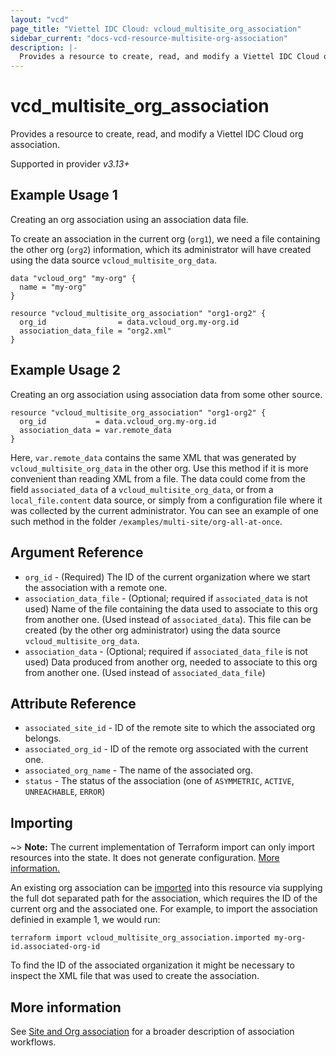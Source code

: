 ```yaml
---
layout: "vcd"
page_title: "Viettel IDC Cloud: vcloud_multisite_org_association"
sidebar_current: "docs-vcd-resource-multisite-org-association"
description: |-
  Provides a resource to create, read, and modify a Viettel IDC Cloud org association with the current org.
---
```


# vcd\_multisite\_org\_association

Provides a resource to create, read, and modify a Viettel IDC Cloud org association.


Supported in provider *v3.13+*

## Example Usage 1

Creating an org association using an association data file.

To create an association in the current org (`org1`), we need a file containing the other org (`org2`) information, which its
administrator will have created using the data source `vcloud_multisite_org_data`.

```hcl
data "vcloud_org" "my-org" {
  name = "my-org"
}

resource "vcloud_multisite_org_association" "org1-org2" {
  org_id                = data.vcloud_org.my-org.id
  association_data_file = "org2.xml"
}
```

## Example Usage 2

Creating an org association using association data from some other source.

```hcl
resource "vcloud_multisite_org_association" "org1-org2" {
  org_id           = data.vcloud_org.my-org.id
  association_data = var.remote_data
}
```
Here, `var.remote_data` contains the same XML that was generated by `vcloud_multisite_org_data` in the other org.
Use this method if it is more convenient than reading XML from a file.
The data could come from the field `associated_data` of a `vcloud_multisite_org_data`, or from a `local_file.content`
data source, or simply from a configuration file where it was collected by the current administrator.
You can see an example of one such method in the folder `/examples/multi-site/org-all-at-once`. 

## Argument Reference

* `org_id` - (Required) The ID of the current organization where we start the association with a remote one.
* `association_data_file` - (Optional; required if `associated_data` is not used) Name of the file containing the data used to associate to this org from another one.
  (Used instead of `associated_data`). This file can be created (by the other org administrator) using the data source `vcloud_multisite_org_data`.
* `association_data` - (Optional; required if `associated_data_file` is not used) Data produced from another org, needed to associate to this org from another one.
  (Used instead of `associated_data_file`)

## Attribute Reference

* `associated_site_id` - ID of the remote site to which the associated org belongs.
* `associated_org_id` - ID of the remote org associated with the current one.
* `associated_org_name` - The name of the associated org.
* `status` - The status of the association (one of `ASYMMETRIC`, `ACTIVE`, `UNREACHABLE`, `ERROR`)


## Importing

~> **Note:** The current implementation of Terraform import can only import resources into the state. It does not generate
configuration. [More information.](https://www.terraform.io/docs/import/)

An existing org association can be [imported][docs-import] into this resource
via supplying the full dot separated path for the association, which requires the ID of the current org and the 
associated one. For example, to import the association definied in example 1, we would run:

```
terraform import vcloud_multisite_org_association.imported my-org-id.associated-org-id
```

To find the ID of the associated organization it might be necessary to inspect the XML file that was used to create the association.

## More information

See [Site and Org association](/providers/terraform-viettelidc/vcloud/latest/docs/guides/site_org_association) for a broader description
of association workflows.

[docs-import]: https://www.terraform.io/docs/import/
